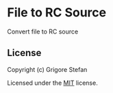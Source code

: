 # File to RC Source

Convert file to RC source

## License

Copyright (c) Grigore Stefan

Licensed under the [MIT](LICENSE) license.
